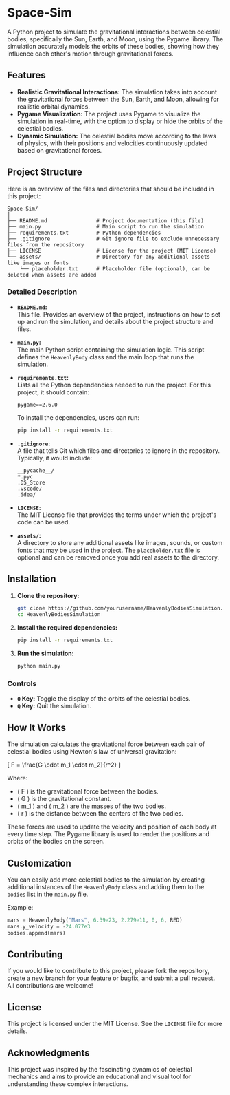 

# Space-Sim

A Python project to simulate the gravitational interactions between celestial bodies, specifically the Sun, Earth, and Moon, using the Pygame library. The simulation accurately models the orbits of these bodies, showing how they influence each other's motion through gravitational forces.

## Features

- **Realistic Gravitational Interactions:** The simulation takes into account the gravitational forces between the Sun, Earth, and Moon, allowing for realistic orbital dynamics.
- **Pygame Visualization:** The project uses Pygame to visualize the simulation in real-time, with the option to display or hide the orbits of the celestial bodies.
- **Dynamic Simulation:** The celestial bodies move according to the laws of physics, with their positions and velocities continuously updated based on gravitational forces.

## Project Structure

Here is an overview of the files and directories that should be included in this project:

```
Space-Sim/
│
├── README.md                # Project documentation (this file)
├── main.py                  # Main script to run the simulation
├── requirements.txt         # Python dependencies
├── .gitignore               # Git ignore file to exclude unnecessary files from the repository
├── LICENSE                  # License for the project (MIT License)
└── assets/                  # Directory for any additional assets like images or fonts
    └── placeholder.txt      # Placeholder file (optional), can be deleted when assets are added
```

### Detailed Description

- **`README.md`:**  
  This file. Provides an overview of the project, instructions on how to set up and run the simulation, and details about the project structure and files.

- **`main.py`:**  
  The main Python script containing the simulation logic. This script defines the `HeavenlyBody` class and the main loop that runs the simulation.

- **`requirements.txt`:**  
  Lists all the Python dependencies needed to run the project. For this project, it should contain:
  
  ```
  pygame==2.6.0
  ```
  
  To install the dependencies, users can run:
  
  ```bash
  pip install -r requirements.txt
  ```

- **`.gitignore`:**  
  A file that tells Git which files and directories to ignore in the repository. Typically, it would include:

  ```
  __pycache__/
  *.pyc
  .DS_Store
  .vscode/
  .idea/
  ```

- **`LICENSE`:**  
  The MIT License file that provides the terms under which the project's code can be used.

- **`assets/`:**  
  A directory to store any additional assets like images, sounds, or custom fonts that may be used in the project. The `placeholder.txt` file is optional and can be removed once you add real assets to the directory.

## Installation

1. **Clone the repository:**

   ```bash
   git clone https://github.com/yourusername/HeavenlyBodiesSimulation.git
   cd HeavenlyBodiesSimulation
   ```

2. **Install the required dependencies:**

   ```bash
   pip install -r requirements.txt
   ```

3. **Run the simulation:**

   ```bash
   python main.py
   ```

### Controls

- **`O` Key:** Toggle the display of the orbits of the celestial bodies.
- **`Q` Key:** Quit the simulation.

## How It Works

The simulation calculates the gravitational force between each pair of celestial bodies using Newton's law of universal gravitation:

\[ F = \frac{G \cdot m_1 \cdot m_2}{r^2} \]

Where:
- \( F \) is the gravitational force between the bodies.
- \( G \) is the gravitational constant.
- \( m_1 \) and \( m_2 \) are the masses of the two bodies.
- \( r \) is the distance between the centers of the two bodies.

These forces are used to update the velocity and position of each body at every time step. The Pygame library is used to render the positions and orbits of the bodies on the screen.

## Customization

You can easily add more celestial bodies to the simulation by creating additional instances of the `HeavenlyBody` class and adding them to the `bodies` list in the `main.py` file.

Example:

```python
mars = HeavenlyBody("Mars", 6.39e23, 2.279e11, 0, 6, RED)
mars.y_velocity = -24.077e3
bodies.append(mars)
```

## Contributing

If you would like to contribute to this project, please fork the repository, create a new branch for your feature or bugfix, and submit a pull request. All contributions are welcome!

## License

This project is licensed under the MIT License. See the `LICENSE` file for more details.

## Acknowledgments

This project was inspired by the fascinating dynamics of celestial mechanics and aims to provide an educational and visual tool for understanding these complex interactions.
